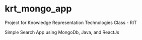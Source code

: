 # krt_mongo_app
Project for Knowledge Representation Technologies Class - RIT

Simple Search App using MongoDb, Java, and ReactJs
